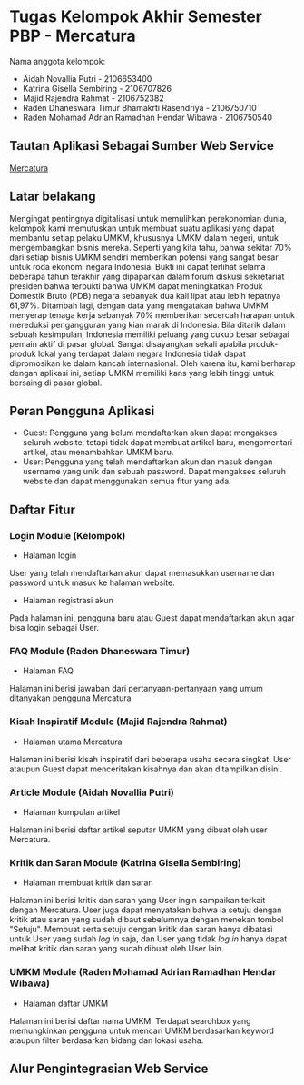 # Tugas Kelompok Akhir Semester PBP - Mercatura

Nama anggota kelompok:
- Aidah Novallia Putri - 2106653400
- Katrina Gisella Sembiring - 2106707826
- Majid Rajendra Rahmat - 2106752382
- Raden Dhaneswara Timur Bhamakrti Rasendriya - 2106750710
- Raden Mohamad Adrian Ramadhan Hendar Wibawa - 2106750540

## Tautan Aplikasi Sebagai Sumber Web Service
[Mercatura](https://mercatura-id.up.railway.up)

## Latar belakang
Mengingat pentingnya digitalisasi untuk memulihkan perekonomian dunia, kelompok kami memutuskan untuk membuat suatu aplikasi yang dapat membantu setiap pelaku UMKM, khususnya UMKM dalam negeri, untuk mengembangkan bisnis mereka. Seperti yang kita tahu, bahwa sekitar 70% dari setiap bisnis UMKM sendiri memberikan potensi yang sangat besar untuk roda ekonomi negara Indonesia. Bukti ini dapat terlihat selama beberapa tahun terakhir yang dipaparkan dalam forum diskusi sekretariat presiden bahwa terbukti bahwa UMKM dapat meningkatkan Produk Domestik Bruto (PDB) negara sebanyak dua kali lipat atau lebih tepatnya 61,97%. Ditambah lagi, dengan data yang mengatakan bahwa UMKM menyerap tenaga kerja sebanyak 70% memberikan secercah harapan untuk mereduksi pengangguran yang kian marak di Indonesia. Bila ditarik dalam sebuah kesimpulan, Indonesia memiliki peluang yang cukup besar sebagai pemain aktif di pasar global. Sangat disayangkan sekali apabila produk-produk lokal yang terdapat dalam negara Indonesia tidak dapat dipromosikan ke dalam kancah internasional. Oleh karena itu, kami berharap dengan aplikasi ini, setiap UMKM memiliki kans yang lebih tinggi  untuk bersaing di pasar global. 

## Peran Pengguna Aplikasi
- Guest: Pengguna yang belum mendaftarkan akun dapat mengakses seluruh website, tetapi tidak dapat membuat artikel baru, mengomentari artikel, atau menambahkan UMKM baru.
- User: Pengguna yang telah mendaftarkan akun dan masuk dengan username yang unik dan sebuah password. Dapat mengakses seluruh website dan dapat menggunakan semua fitur yang ada.


## Daftar Fitur

### Login Module (Kelompok)

- Halaman login

User yang telah mendaftarkan akun dapat memasukkan username dan password untuk masuk ke halaman website.

- Halaman registrasi akun

Pada halaman ini, pengguna baru atau Guest dapat mendaftarkan akun agar bisa login sebagai User.

### FAQ Module (Raden Dhaneswara Timur)

- Halaman FAQ

Halaman ini berisi jawaban dari pertanyaan-pertanyaan yang umum ditanyakan pengguna Mercatura

### Kisah Inspiratif Module (Majid Rajendra Rahmat)
- Halaman utama Mercatura

Halaman ini berisi kisah inspiratif dari beberapa usaha secara singkat. User ataupun Guest dapat menceritakan kisahnya dan akan ditampilkan disini.

### Article Module (Aidah Novallia Putri)
- Halaman kumpulan artikel

Halaman ini berisi daftar artikel seputar UMKM yang dibuat oleh user Mercatura.


### Kritik dan Saran Module (Katrina Gisella Sembiring)
- Halaman membuat kritik dan saran

Halaman ini berisi kritik dan saran yang User ingin sampaikan terkait dengan Mercatura. User juga dapat menyatakan bahwa ia setuju dengan kritik atau saran yang sudah dibaut sebelumnya dengan menekan tombol "Setuju". Membuat serta setuju dengan kritik dan saran hanya dibatasi untuk User yang sudah _log in_ saja, dan User yang tidak _log in_ hanya dapat melihat kritik dan saran yang sudah dibuat oleh User lain. 

### UMKM Module (Raden Mohamad Adrian Ramadhan Hendar Wibawa)
- Halaman daftar UMKM

Halaman ini berisi daftar nama UMKM. Terdapat searchbox yang memungkinkan pengguna untuk mencari UMKM berdasarkan keyword ataupun filter berdasarkan bidang dan lokasi usaha. 


## Alur Pengintegrasian Web Service


